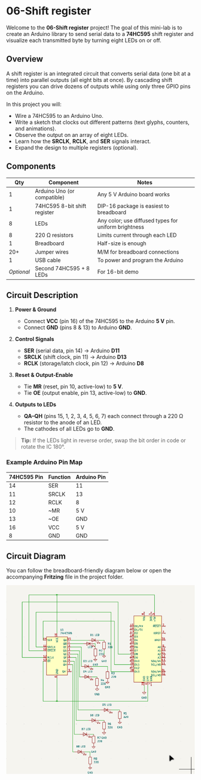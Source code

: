 # 06-Shift register

Welcome to the **06-Shift register** project! The goal of this mini-lab is to create an Arduino library to send serial data to a **74HC595** shift register and visualize each transmitted byte by turning eight LEDs on or off.

## Overview
A shift register is an integrated circuit that converts serial data (one bit at a time) into parallel outputs (all eight bits at once). By cascading shift registers you can drive dozens of outputs while using only three GPIO pins on the Arduino.

In this project you will:

- Wire a 74HC595 to an Arduino Uno.
- Write a sketch that clocks out different patterns (text glyphs, counters, and animations).
- Observe the output on an array of eight LEDs.
- Learn how the **SRCLK**, **RCLK**, and **SER** signals interact.
- Expand the design to multiple registers (optional).

## Components

| Qty | Component                        | Notes                                       |
|-----|----------------------------------|---------------------------------------------|
| 1   | Arduino Uno (or compatible)      | Any 5 V Arduino board works                 |
| 1   | 74HC595 8-bit shift register     | DIP-16 package is easiest to breadboard     |
| 8   | LEDs                             | Any color; use diffused types for uniform brightness |
| 8   | 220 Ω resistors                  | Limits current through each LED            |
| 1   | Breadboard                       | Half-size is enough                         |
| 20+ | Jumper wires                     | M/M for breadboard connections              |
| 1   | USB cable                        | To power and program the Arduino            |
| *Optional* | Second 74HC595 + 8 LEDs | For 16-bit demo                             |

## Circuit Description

1. **Power & Ground**  
   - Connect **VCC** (pin 16) of the 74HC595 to the Arduino **5 V** pin.  
   - Connect **GND** (pins 8 & 13) to Arduino **GND**.

2. **Control Signals**  
   - **SER** (serial data, pin 14) → Arduino **D11**  
   - **SRCLK** (shift clock, pin 11) → Arduino **D13**  
   - **RCLK** (storage/latch clock, pin 12) → Arduino **D8**

3. **Reset & Output-Enable**  
   - Tie **MR** (reset, pin 10, active-low) to **5 V**.  
   - Tie **OE** (output enable, pin 13, active-low) to **GND**.

4. **Outputs to LEDs**  
   - **QA–QH** (pins 15, 1, 2, 3, 4, 5, 6, 7) each connect through a 220 Ω resistor to the anode of an LED.  
   - The cathodes of all LEDs go to **GND**.

> **Tip:** If the LEDs light in reverse order, swap the bit order in code or rotate the IC 180°.

### Example Arduino Pin Map

| 74HC595 Pin | Function   | Arduino Pin |
|-------------|------------|-------------|
| 14          | SER        | 11          |
| 11          | SRCLK      | 13          |
| 12          | RCLK       | 8           |
| 10          | ~MR        | 5 V         |
| 13          | ~OE        | GND         |
| 16          | VCC        | 5 V         |
| 8           | GND        | GND         |

## Circuit Diagram

You can follow the breadboard-friendly diagram below or open the accompanying **Fritzing** file in the project folder.

![Shematic and wiring diagram](./asets/circuit_schemma)